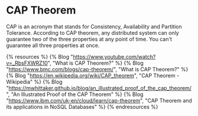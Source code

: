 # CAP Theorem

CAP is an acronym that stands for Consistency, Availability and Partition Tolerance. According to CAP theorem, any distributed system can only guarantee two of the three properties at any point of time. You can't guarantee all three properties at once.

{% resources %}
  {% Blog "https://www.youtube.com/watch?v=_RbsFXWRZ10", "What is CAP Theorem?" %}
  {% Blog "https://www.bmc.com/blogs/cap-theorem/", "What is CAP Theorem?" %}
  {% Blog "https://en.wikipedia.org/wiki/CAP_theorem", "CAP Theorem - Wikipedia" %}
  {% Blog "https://mwhittaker.github.io/blog/an_illustrated_proof_of_the_cap_theorem/", "An Illustrated Proof of the CAP Theorem" %}
  {% Blog "https://www.ibm.com/uk-en/cloud/learn/cap-theorem", "CAP Theorem and its applications in NoSQL Databases" %}
{% endresources %}
